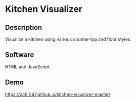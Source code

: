 # Kitchen Visualizer
## Description
Visualize a kitchen using various counter-top and floor styles.

## Software
HTML and JavaScript.

## Demo
https://zafir547.github.io/kitchen-visualizer-master/
